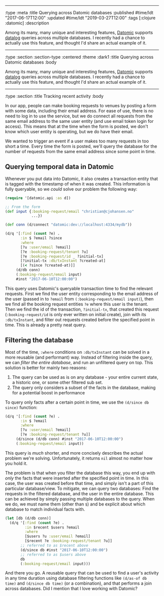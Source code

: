 --------------------------------------------------------------------------------
:type :meta
:title Querying across Datomic databases
:published #time/ldt "2017-06-17T12:00"
:updated #time/ldt "2019-03-27T12:00"
:tags [:clojure :datomic]
:description

Among its many, many unique and interesting features, [Datomic](http://www.datomic.com/)
supports [datalog](http://docs.datomic.com/query.html) queries across multiple
databases. I recently had a chance to actually use this feature, and thought I'd
share an actual example of it.

--------------------------------------------------------------------------------
:type :section
:section-type :centered
:theme :dark1
:title Querying across Datomic databases
:body

Among its many, many unique and interesting features, [Datomic](http://www.datomic.com/)
supports [datalog](http://docs.datomic.com/query.html) queries across multiple
databases. I recently had a chance to actually use this feature, and thought I'd
share an actual example of it.

--------------------------------------------------------------------------------
:type :section
:title Tracking recent activity
:body

In our app, people can make booking requests to venues by posting a form with
some data, including their email address. For ease of use, there is no need to
log in to use the service, but we do connect all requests from the same email
address to the same user entity (and use email token login for access). This
means that at the time when the form is posted, we don't know which user entity
is operating, but we do have their email.

We wanted to trigger an event if a user makes too many requests in too short a
time. Every time the form is posted, we'll query the database for the number of
requests from the same email address since some point in time.

## Querying temporal data in Datomic

Whenever you put data into Datomic, it also creates a transaction entity that is
tagged with the timestamp of when it was created. This information is fully
queryable, so we _could_ solve our problem the following way:

```clj
(require '[datomic.api :as d])

;; From the form
(def input {:booking-request/email "christian@cjohansen.no"
            ...})

(def conn (d/connect "datomic:dev://localhost:4334/mydb"))

(d/q '[:find (count ?e) .
       :in $ ?email ?since
       :where
       [?u :user/email ?email]
       [?e :booking-request/tenant ?u]
       [?e :booking-request/id _ ?initial-tx]
       [?initial-tx :db/txInstant ?created-at]
       [(< ?since ?created-at)]]
     (d/db conn)
     (:booking-request/email input)
     #inst "2017-06-10T12:00:00")
```

This query uses Datomic's queryable transaction time to find the relevant
requests. First we find the user entity corresponding to the email address of
the user (passed in to `?email` from `(:booking-request/email input)`), then we
find all the booking request entities `?e` where this user is the tenant. Then
we find the id of the transaction, `?initial-tx`, that created this request
(`:booking-request/id` is only ever written on initial create), join with its
`:db/txInstant`, and filter out requests created before the specified point in
time. This is already a pretty neat query.

## Filtering the database

Most of the time, `:where` conditions on `:db/txInstant` can be solved in a
more reusable (and performant) way. Instead of filtering inside the query, we
can _filter the entire database_, and run an unfiltered query on top. This
solution is better for mainly two reasons:

1. The query can be used as is on any database - your entire current state, a
   historic one, or some other filtered sub set.
2. The query only considers a subset of the facts in the database, making for a
   potential boost in performance

To query only facts after a certain point in time, we use the `(d/since db
since)` function:

```clj
(d/q '[:find (count ?e) .
       :in $ ?email
       :where
       [?u :user/email ?email]
       [?e :booking-request/tenant ?u]]
     (d/since (d/db conn) #inst "2017-06-10T12:00:00")
     (:booking-request/email input))
```

This query is *much* shorter, and more concisely describes the actual problem
we're solving. Unfortunately, it returns `nil` almost no matter how you hold it.

The problem is that when you filter the database this way, you end up with
_only_ the facts that were inserted after the specified point in time. In this
case, the user was created before that time, and simply isn't a part of this
particular database/view. To mitigate, we can query two databases: Find the
requests in the filtered database, and the user in the entire database. This can
be achieved by simply passing multiple databases to the query. When we do, we
must name them (other than `$`) and be explicit about which database to match
individual facts with.

```clj
(let [db (d/db conn)]
  (d/q '[:find (count ?e) .
         :in $recent $users ?email
         :where
         [$users ?u :user/email ?email]
         [$recent ?e :booking-request/tenant ?u]]
       ;; referred to as $recent above
       (d/since db #inst "2017-06-10T12:00:00")
       ;; referred to as $users above
       db
       (:booking-request/email input)))
```

And there you go. A reusable query that can be used to find a user's activity in
any time duration using database filtering functions like `(d/as-of db time)`
and `(d/since db time)` (or a combination), and that performs a join across
databases. Did I mention that I love working with Datomic?

